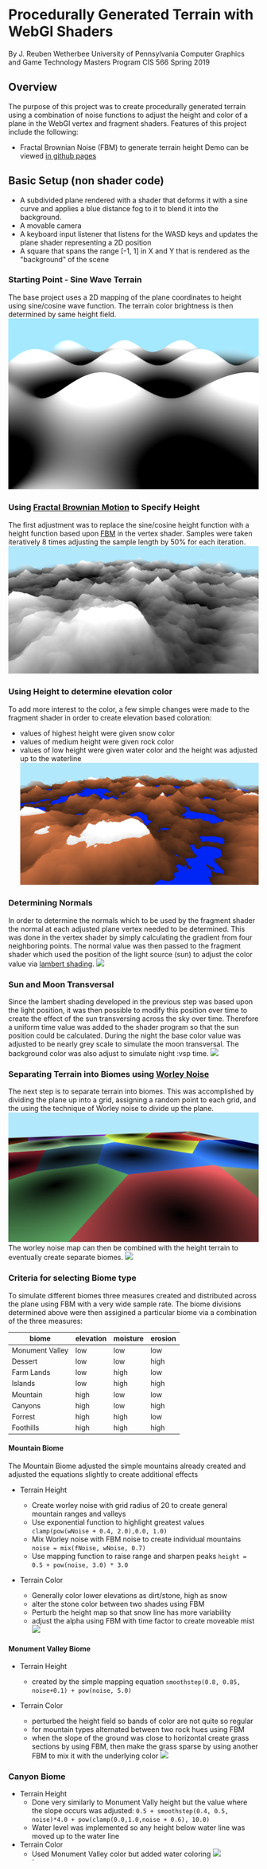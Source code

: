 # Procedurally Generated Terrain with WebGl Shaders

By J. Reuben Wetherbee
University of Pennsylvania
Computer Graphics and Game Technology Masters Program
CIS 566 Spring 2019

## Overview
The purpose of this project was to create procedurally generated terrain using a combination of noise functions to
 adjust the height and color of a plane in the WebGl vertex and fragment shaders.  Features of this project include the following:
 - Fractal Brownian Noise (FBM) to generate terrain height
Demo can be viewed [in github pages](https://jrweth.github.io/hw01-noisy-terrain/)

## Basic Setup (non shader code)
- A subdivided plane rendered with a shader that deforms it with a sine curve
and applies a blue distance fog to it to blend it into the background.
- A movable camera 
- A keyboard input listener that listens for the WASD keys
and updates the plane shader representing a 2D position
- A square that spans the range [-1, 1] in X and Y that is rendered as the
"background" of the scene

### Starting Point - Sine Wave Terrain 
The base project uses a 2D mapping of the plane coordinates to height using sine/cosine wave function.  The terrain 
color brightness is then determined by same height field. 
![](img/startScene.png)

### Using [Fractal Brownian Motion](https://en.wikipedia.org/wiki/Fractional_Brownian_motion) to Specify Height
The first adjustment was to replace the sine/cosine height function with a height function based upon [FBM](https://en.wikipedia.org/wiki/Fractional_Brownian_motion)
in the vertex shader.  Samples were taken iteratively 8 times adjusting the sample length by 50% for each iteration.
![](img/fbm.png)

### Using Height to determine elevation color
To add more interest to the color, a few simple changes were made to the fragment shader in
order to create elevation based coloration:
- values of highest height were given snow color
- values of medium height were given rock color
- values of low height were given water color and the height was adjusted up to the waterline 
![](img/fbm_simple_color.png)

### Determining Normals
In order to determine the normals which to be used by the fragment shader the normal at 
each adjusted plane vertex needed to be determined.  This was done in the vertex shader by
simply calculating the gradient from four neighboring points.  The normal value was then passed to the fragment
shader which used the position of the light source (sun) to adjust the color value via [lambert shading](https://en.wikipedia.org/wiki/Lambertian_reflectance).
![](img/fbm_simple_color_normals.png)

### Sun and Moon Transversal 
Since the lambert shading developed in the previous step was based upon the light position, it was then possible to modify this position
over time to create the effect of the sun transversing across the sky over time.  Therefore a uniform time value
was added to the shader program so that the sun position could be calculated.   During the night the base color value was 
adjusted to be nearly grey scale to simulate the moon transversal.  The background color was also adjust to simulate night :vsp
time.
![](img/nighttime.png)

### Separating Terrain into Biomes using [Worley Noise](https://en.wikipedia.org/wiki/Worley_noise)
The next step is to separate terrain into biomes.  This was accomplished by dividing the plane up into a grid, assigning
a random point to each grid, and the using the technique of Worley noise to divide up the plane.
![](img/worley.png)
The worley noise map can then be combined with the height terrain to eventually create separate biomes.
![](img/worley_terrain.png)


### Criteria for selecting Biome type
To simulate different biomes three measures created and distributed across the plane using FBM 
with a very wide sample rate.  The biome divisions determined above were then assigined
a particular biome via a combination of the three measures:

|biome| elevation | moisture | erosion |
|-----| --------- | ---------|---------|
| Monument Valley | low | low | low|
| Dessert | low | low | high|
| Farm Lands | low | high | low |
| Islands | low | high | high |
| Mountain | high | low | low |
| Canyons | high | low | high|
| Forrest | high | high | low |
| Foothills | high | high | high |


#### Mountain Biome
The Mountain Biome adjusted the simple mountains already created and adjusted the equations slightly to create
 additional effects
 
 - Terrain Height
   - Create worley noise with grid radius of 20 to create general mountain ranges and valleys
   - Use exponential function to highlight greatest values `clamp(pow(wNoise + 0.4, 2.0),0.0, 1.0)`
   - Mix Worley noise with FBM noise to create individual mountains `noise = mix(fNoise, wNoise, 0.7)`
   - Use mapping function to raise range and sharpen peaks `height = 0.5 + pow(noise, 3.0) * 3.0`
   
 - Terrain Color
   - Generally color lower elevations as dirt/stone, high as snow
   - alter the stone color between two shades using FBM
   - Perturb the height map so that snow line has more variability
   - adjust the alpha using FBM with time factor to create moveable mist 
![](img/biome_mountain.png)


#### Monument Valley Biome
- Terrain Height
  - created by the simple mapping equation `smoothstep(0.8, 0.85, noise+0.1) + pow(noise, 5.0)`

- Terrain Color
  - perturbed the height field so bands of color are not quite so regular
  - for mountain types alternated between two rock hues using FBM
  - when the slope of the ground was close to horizontal create grass
   sections by using FBM, then make the grass sparse by using another FBM to
   mix it with the underlying color
 ![](img/biome_monument.png)  
 
 
 ### Canyon Biome
 - Terrain Height
   - Done very similarly to Monument Vally height but the value where the slope occurs was adjusted: 
   `0.5 + smoothstep(0.4, 0.5, noise)*4.0 + pow(clamp(0.0,1.0,noise + 0.6), 10.0)`
   - Water level was implemented so any height below water line was moved up to the water line
 - Terrain Color
   - Used Monument Valley color but added water coloring
 ![](img/biome_canyon.png)  
  ` 
   


